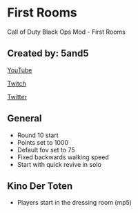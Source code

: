 # First Rooms
Call of Duty Black Ops Mod - First Rooms

## Created by: 5and5

[YouTube](https://www.youtube.com/user/Zomb0s4life)

[Twitch](https://twitch.tv/5and5)

[Twitter](https://twitter.com/5and55)

## General
* Round 10 start
* Points set to 1000
* Default fov set to 75
* Fixed backwards walking speed
* Start with quick revive in solo

## Kino Der Toten
* Players start in the dressing room (mp5)

